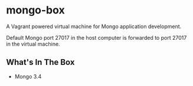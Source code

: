 # mongo-box

A Vagrant powered virtual machine for Mongo application development.

Default Mongo port 27017 in the host computer is forwarded to port 27017 in the virtual machine.

## What's In The Box

* Mongo 3.4
